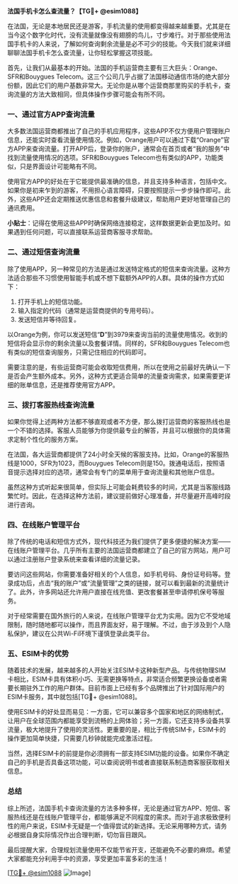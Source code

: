 **法国手机卡怎么查流量？【TG💪+ @esim1088】**

在法国，无论是本地居民还是游客，手机流量的使用都变得越来越重要。尤其是在当今这个数字化时代，没有流量就像没有翅膀的鸟儿，寸步难行。对于那些使用法国手机卡的人来说，了解如何查询剩余流量是必不可少的技能。今天我们就来详细聊聊法国手机卡怎么查流量，让你轻松掌握这项技能。

首先，让我们从最基本的开始。法国的手机运营商主要有三大巨头：Orange、SFR和Bouygues Telecom。这三个公司几乎占据了法国移动通信市场的绝大部分份额，因此它们的用户基数非常大。无论你是从哪个运营商那里购买的手机卡，查询流量的方法大致相同，但具体操作步骤可能会有所不同。

### 一、通过官方APP查询流量

大多数法国运营商都推出了自己的手机应用程序，这些APP不仅方便用户管理账户信息，还能实时查看流量使用情况。例如，Orange用户可以通过下载“Orange”官方APP来查询流量。打开APP后，登录你的账户，通常会在首页或者“我的服务”中找到流量使用情况的选项。SFR和Bouygues Telecom也有类似的APP，功能类似，只是界面设计可能略有不同。

使用官方APP的好处在于它能提供最准确的信息，并且支持多种语言，包括中文。如果你是初来乍到的游客，不用担心语言障碍，只要按照提示一步步操作即可。此外，这些APP还会定期推送优惠信息和套餐升级建议，帮助用户更好地管理自己的通讯费用。

**小贴士**：记得在使用这些APP时确保网络连接稳定，这样数据更新会更加及时。如果遇到任何问题，可以直接联系运营商客服寻求帮助。

### 二、通过短信查询流量

除了使用APP，另一种常见的方法是通过发送特定格式的短信来查询流量。这种方法适合那些不习惯使用智能手机或不想下载额外APP的人群。具体的操作方式如下：

1. 打开手机上的短信功能。
2. 输入指定的代码（通常是运营商提供的专用号码）。
3. 发送短信并等待回复。

以Orange为例，你可以发送短信“**D**”到3979来查询当前的流量使用情况。收到的短信将会显示你的剩余流量以及套餐详情。同样的，SFR和Bouygues Telecom也有类似的短信查询服务，只需记住相应的代码即可。

需要注意的是，有些运营商可能会收取短信费用，所以在使用之前最好先确认一下是否会产生额外成本。另外，这种方式更适合简单的流量查询需求，如果需要更详细的账单信息，还是推荐使用官方APP。

### 三、拨打客服热线查询流量

如果你觉得上述两种方法都不够直观或者不方便，那么拨打运营商的客服热线也是一个不错的选择。客服人员能够为你提供最专业的解答，并且可以根据你的具体需求定制个性化的服务方案。

在法国，各大运营商都提供了24小时全天候的客服支持。比如，Orange的客服热线是1000，SFR为1023，而Bouygues Telecom则是150。拨通电话后，按照语音提示选择对应的选项，通常会有专门的菜单用于查询流量和其他账户信息。

虽然这种方式听起来很简单，但实际上可能会耗费较多的时间，尤其是当客服线路繁忙时。因此，在选择这种方法前，建议提前做好心理准备，并尽量避开高峰时段进行咨询。

### 四、在线账户管理平台

除了传统的电话和短信方式外，现代科技还为我们提供了更多便捷的解决方案——在线账户管理平台。几乎所有主要的法国运营商都建立了自己的官方网站，用户可以通过注册账户登录系统来查看详细的流量记录。

要访问这些网站，你需要准备好相关的个人信息，如手机号码、身份证号码等。登录成功后，点击“我的账户”或“流量管理”之类的链接，就可以看到最新的流量统计了。此外，许多网站还允许用户直接在线充值、更改套餐甚至申请停机保号等服务。

对于经常需要在国外旅行的人来说，在线账户管理平台尤为实用。因为它不受地域限制，随时随地都可以操作，而且界面友好，易于理解。不过，由于涉及到个人隐私保护，建议在公共Wi-Fi环境下谨慎登录此类平台。

### 五、ESIM卡的优势

随着技术的发展，越来越多的人开始关注ESIM卡这种新型产品。与传统物理SIM卡相比，ESIM卡具有体积小巧、无需更换等特点，非常适合频繁更换设备或者需要长期驻外工作的用户群体。目前市面上已经有多个品牌推出了针对国际用户的ESIM卡服务，其中就包括[TG💪+ @esim1088]。

使用ESIM卡的好处显而易见：一方面，它可以兼容多个国家和地区的网络制式，让用户在全球范围内都能享受到流畅的上网体验；另一方面，它还支持多设备共享流量，极大地提升了使用的灵活性。更重要的是，相比于传统SIM卡，ESIM卡的操作更加简单快捷，只需要几秒钟就能完成激活过程。

当然，选择ESIM卡的前提是你必须拥有一部支持ESIM功能的设备。如果你不确定自己的手机是否具备这项功能，可以查阅说明书或者直接联系制造商客服获取相关信息。

### 总结

综上所述，法国手机卡查询流量的方法多种多样，无论是通过官方APP、短信、客服热线还是在线账户管理平台，都能够满足不同程度的需求。而对于追求极致便利性的用户来说，ESIM卡无疑是一个值得尝试的新选择。无论采用哪种方式，请务必根据自身实际情况作出合理判断，切勿盲目跟风。

最后提醒大家，合理规划流量使用不仅能节省开支，还能避免不必要的麻烦。希望大家都能充分利用手中的资源，享受更加丰富多彩的生活！

[[TG💪+ @esim1088](https://t.me/s/esim1088) ![Image](https://i.postimg.cc/4NQfJmqS/Snipaste-2025-05-13-00-14-12.png)]